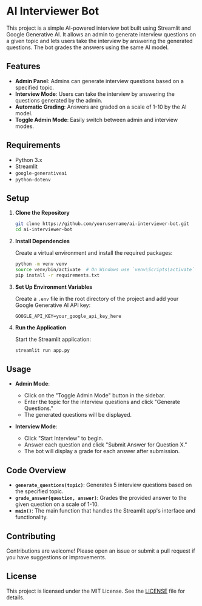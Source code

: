 
# AI Interviewer Bot

This project is a simple AI-powered interview bot built using Streamlit and Google Generative AI. It allows an admin to generate interview questions on a given topic and lets users take the interview by answering the generated questions. The bot grades the answers using the same AI model.

## Features

- **Admin Panel**: Admins can generate interview questions based on a specified topic.
- **Interview Mode**: Users can take the interview by answering the questions generated by the admin.
- **Automatic Grading**: Answers are graded on a scale of 1-10 by the AI model.
- **Toggle Admin Mode**: Easily switch between admin and interview modes.

## Requirements

- Python 3.x
- Streamlit
- `google-generativeai`
- `python-dotenv`

## Setup

1. **Clone the Repository**

   ```bash
   git clone https://github.com/yourusername/ai-interviewer-bot.git
   cd ai-interviewer-bot
   ```

2. **Install Dependencies**

   Create a virtual environment and install the required packages:

   ```bash
   python -m venv venv
   source venv/bin/activate  # On Windows use `venv\Scripts\activate`
   pip install -r requirements.txt
   ```

3. **Set Up Environment Variables**

   Create a `.env` file in the root directory of the project and add your Google Generative AI API key:

   ```env
   GOOGLE_API_KEY=your_google_api_key_here
   ```

4. **Run the Application**

   Start the Streamlit application:

   ```bash
   streamlit run app.py
   ```

## Usage

- **Admin Mode**: 
  - Click on the "Toggle Admin Mode" button in the sidebar.
  - Enter the topic for the interview questions and click "Generate Questions."
  - The generated questions will be displayed.

- **Interview Mode**:
  - Click "Start Interview" to begin.
  - Answer each question and click "Submit Answer for Question X."
  - The bot will display a grade for each answer after submission.

## Code Overview

- **`generate_questions(topic)`**: Generates 5 interview questions based on the specified topic.
- **`grade_answer(question, answer)`**: Grades the provided answer to the given question on a scale of 1-10.
- **`main()`**: The main function that handles the Streamlit app's interface and functionality.

## Contributing

Contributions are welcome! Please open an issue or submit a pull request if you have suggestions or improvements.

## License

This project is licensed under the MIT License. See the [LICENSE](LICENSE) file for details.
